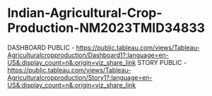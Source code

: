 # Indian-Agricultural-Crop-Production-NM2023TMID34833
DASHBOARD PUBLIC - https://public.tableau.com/views/Tableau-Agriculturalcropproduction/Dashboard1?:language=en-US&:display_count=n&:origin=viz_share_link
STORY PUBLIC - https://public.tableau.com/views/Tableau-Agriculturalcropproduction/Story1?:language=en-US&:display_count=n&:origin=viz_share_link
